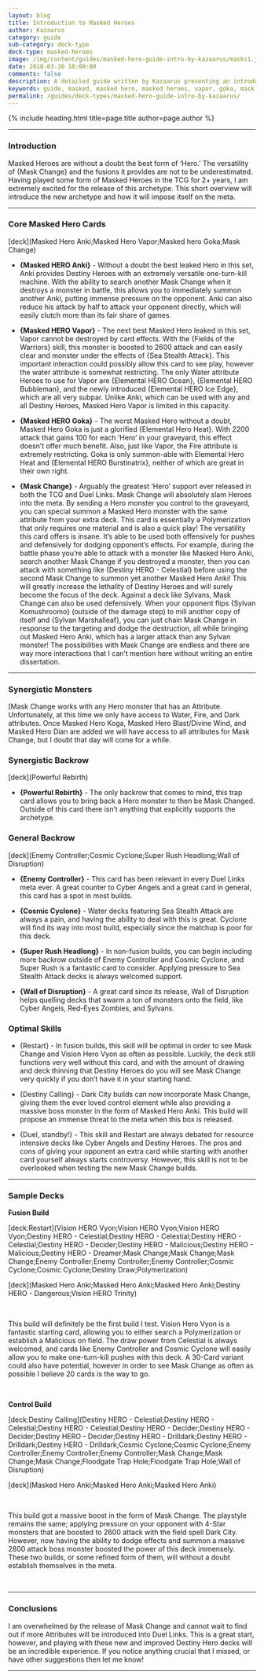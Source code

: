 ```yaml
---
layout: blog
title: Introduction to Masked Heroes
author: Kazaarus
category: guide
sub-category: deck-type
deck-type: masked-heroes
image: /img/content/guides/masked-hero-guide-intro-by-kazaarus/masks1.jpg
date: 2018-03-30 10:00:00
comments: false
description: A detailed guide written by Kazaarus presenting an introduction to the Masked Heroes archetype.
keywords: guide, masked, masked hero, masked heroes, vapor, goka, mask change, core cards
permalink: /guides/deck-types/masked-hero-guide-intro-by-kazaarus/
---
```


{% include heading.html title=page.title author=page.author %}

---

### Introduction

Masked Heroes are without a doubt the best form of ‘Hero.’ The versatility of {Mask Change} and the fusions it provides are not to be underestimated. Having played some form of Masked Heroes in the TCG for 2+ years, I am extremely excited for the release of this archetype. This short overview will introduce the new archetype and how it will impose itself on the meta.  

---

### Core Masked Hero Cards

[deck](Masked Hero Anki;Masked Hero Vapor;Masked hero Goka;Mask Change)

- **{Masked HERO Anki}** - Without a doubt the best leaked Hero in this set, Anki provides Destiny Heroes with an extremely versatile one-turn-kill machine. With the ability to search another Mask Change when it destroys a monster in battle, this allows you to immediately summon another Anki, putting immense pressure on the opponent. Anki can also reduce his attack by half to attack your opponent directly, which will easily clutch more than its fair share of games.  


- **{Masked HERO Vapor}** - The next best Masked Hero leaked in this set, Vapor cannot be destroyed by card effects. With the {Fields of the Warriors} skill, this monster is boosted to 2600 attack and can easily clear and monster under the effects of {Sea Stealth Attack}. This important interaction could possibly allow this card to see play, however the water attribute is somewhat restricting. The only Water attribute Heroes to use for Vapor are {Elemental HERO Ocean}, {Elemental HERO Bubbleman}, and the newly introduced {Elemental HERO Ice Edge}, which are all very subpar. Unlike Anki, which can be used with any and all Destiny Heroes, Masked Hero Vapor is limited in this capacity. 

- **{Masked HERO Goka}** - The worst Masked Hero without a doubt, Masked Hero Goka is just a glorified {Elemental Hero Heat}. With 2200 attack that gains 100 for each ‘Hero’ in your graveyard, this effect doesn’t offer much benefit. Also, just like Vapor, the Fire attribute is extremely restricting. Goka is only summon-able with Elemental Hero Heat and {Elemental HERO Burstinatrix}, neither of which are great in their own right.

- **{Mask Change}** - Arguably the greatest ‘Hero’ support ever released in both the TCG and Duel Links. Mask Change will absolutely slam Heroes into the meta. By sending a Hero monster you control to the graveyard, you can special summon a Masked Hero monster with the same attribute from your extra deck. This card is essentially a Polymerization that only requires one material and is also a quick play! The versatility this card offers is insane. It’s able to be used both offensively for pushes and defensively for dodging opponent’s effects. For example, during the battle phase you’re able to attack with a monster like Masked Hero Anki, search another Mask Change if you destroyed a monster, then you can attack with something like {Destiny HERO - Celestial} before using the second Mask Change to summon yet another Masked Hero Anki! This will greatly increase the lethality of Destiny Heroes and will surely become the focus of the deck. Against a deck like Sylvans, Mask Change can also be used defensively. When your opponent flips {Sylvan Komushroomo} (outside of the damage step) to mill another copy of itself and {Sylvan Marshalleaf}, you can just chain Mask Change in response to the targeting and dodge the destruction, all while bringing out Masked Hero Anki, which has a larger attack than any Sylvan monster! The possibilities with Mask Change are endless and there are way more interactions that I can’t mention here without writing an entire dissertation.


--- 

### Synergistic Monsters

[Mask Change works with any Hero monster that has an Attribute. Unfortunately, at this time we only have access to Water, Fire, and Dark attributes. Once Masked Hero Koga, Masked Hero Blast/Divine Wind, and Masked Hero Dian are added we will have access to all attributes for Mask Change, but I doubt that day will come for a while.  

### Synergistic Backrow

[deck](Powerful Rebirth)

- **{Powerful Rebirth}** - The only backrow that comes to mind, this trap card allows you to bring back a Hero monster to then be Mask Changed. Outside of this card there isn’t anything that explicitly supports the archetype.

### General Backrow

[deck](Enemy Controller;Cosmic Cyclone;Super Rush Headlong;Wall of Disruption)

- **{Enemy Controller}** - This card has been relevant in every Duel Links meta ever. A great counter to Cyber Angels and a great card in general, this card has a spot in most builds.

- **{Cosmic Cyclone}** -  Water decks featuring Sea Stealth Attack are always a pain, and having the ability to deal with this is great. Cyclone will find its way into most build, especially since the matchup is poor for this deck.

- **{Super Rush Headlong}** - In non-fusion builds, you can begin including more backrow outside of Enemy Controller and Cosmic Cyclone, and Super Rush is a fantastic card to consider. Applying pressure to Sea Stealth Attack decks is always welcomed support.

- **{Wall of Disruption}** - A great card since its release, Wall of Disruption helps quelling decks that swarm a ton of monsters onto the field, like Cyber Angels, Red-Eyes Zombies, and Sylvans.

### Optimal Skills

- {Restart} - In fusion builds, this skill will be optimal in order to see Mask Change and Vision Hero Vyon as often as possible. Luckily, the deck still functions very well without this card, and with the amount of drawing and deck thinning that Destiny Heroes do you will see Mask Change very quickly if you don’t have it in your starting hand.


- {Destiny Calling} - Dark City builds can now incorporate Mask Change, giving them the ever loved control element while also providing a massive boss monster in the form of Masked Hero Anki. This build will propose an immense threat to the meta when this box is released.


- {Duel, standby!} - This skill and Restart are always debated for resource intensive decks like Cyber Angels and Destiny Heroes. The pros and cons of giving your opponent an extra card while starting with another card yourself always starts controversy. However, this skill is not to be overlooked when testing the new Mask Change builds. 

---

### Sample Decks

**Fusion Build**

[deck:Restart](Vision HERO Vyon;Vision HERO Vyon;Vision HERO Vyon;Destiny HERO - Celestial;Destiny HERO - Celestial;Destiny HERO - Celestial;Destiny HERO - Decider;Destiny HERO - Malicious;Destiny HERO - Malicious;Destiny HERO - Dreamer;Mask Change;Mask Change;Mask Change;Enemy Controller;Enemy Controller;Enemy Controller;Cosmic Cyclone;Cosmic Cyclone;Destiny Draw;Polymerization)

[deck](Masked Hero Anki;Masked Hero Anki;Masked Hero Anki;Destiny HERO - Dangerous;Vision HERO Trinity)

<br>

This build will definitely be the first build I test. Vision Hero Vyon is a fantastic starting card, allowing you to either search a Polymerization or establish a Malicious on field. The draw power from Celestial is always welcomed, and cards like Enemy Controller and Cosmic Cyclone will easily allow you to make one-turn-kill pushes with this deck. A 30-Card variant could also have potential, however in order to see Mask Change as often as possible I believe 20 cards is the way to go.

<br>

**Control Build**

[deck:Destiny Calling](Destiny HERO - Celestial;Destiny HERO - Celestial;Destiny HERO - Celestial;Destiny HERO - Decider;Destiny HERO - Decider;Destiny HERO - Decider;Destiny HERO - Drilldark;Destiny HERO - Drilldark;Destiny HERO - Drilldark;Cosmic Cyclone;Cosmic Cyclone;Enemy Controller;Enemy Controller;Enemy Controller;Mask Change;Mask Change;Mask Change;Floodgate Trap Hole;Floodgate Trap Hole;Wall of Disruption)

[deck](Masked Hero Anki;Masked Hero Anki;Masked Hero Anki)

<br>

This build got a massive boost in the form of Mask Change. The playstyle remains the same; applying pressure on your opponent with 4-Star monsters that are boosted to 2600 attack with the field spell Dark City. However, now having the ability to dodge effects and summon a massive 2800 attack boss monster boosted the power of this deck immensely. These two builds, or some refined form of them, will without a doubt establish themselves in the meta.

<br>

---

### Conclusions

I am overwhelmed by the release of Mask Change and cannot wait to find out if more Attributes will be introduced into Duel Links. This is a great start, however, and playing with these new and improved Destiny Hero decks will be an incredible experience. If you notice anything crucial that I missed, or have other suggestions then let me know!

---

